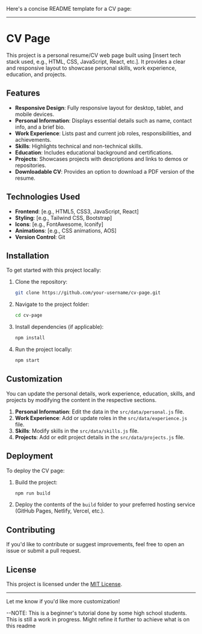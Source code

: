 Here's a concise README template for a CV page:

---

# CV Page

This project is a personal resume/CV web page built using [insert tech stack used, e.g., HTML, CSS, JavaScript, React, etc.]. It provides a clear and responsive layout to showcase personal skills, work experience, education, and projects.

## Features

- **Responsive Design**: Fully responsive layout for desktop, tablet, and mobile devices.
- **Personal Information**: Displays essential details such as name, contact info, and a brief bio.
- **Work Experience**: Lists past and current job roles, responsibilities, and achievements.
- **Skills**: Highlights technical and non-technical skills.
- **Education**: Includes educational background and certifications.
- **Projects**: Showcases projects with descriptions and links to demos or repositories.
- **Downloadable CV**: Provides an option to download a PDF version of the resume.

## Technologies Used

- **Frontend**: [e.g., HTML5, CSS3, JavaScript, React]
- **Styling**: [e.g., Tailwind CSS, Bootstrap]
- **Icons**: [e.g., FontAwesome, Iconify]
- **Animations**: [e.g., CSS animations, AOS]
- **Version Control**: Git

## Installation

To get started with this project locally:

1. Clone the repository:
   ```bash
   git clone https://github.com/your-username/cv-page.git
   ```
2. Navigate to the project folder:
   ```bash
   cd cv-page
   ```
3. Install dependencies (if applicable):
   ```bash
   npm install
   ```
4. Run the project locally:
   ```bash
   npm start
   ```

## Customization

You can update the personal details, work experience, education, skills, and projects by modifying the content in the respective sections.

1. **Personal Information**: Edit the data in the `src/data/personal.js` file.
2. **Work Experience**: Add or update roles in the `src/data/experience.js` file.
3. **Skills**: Modify skills in the `src/data/skills.js` file.
4. **Projects**: Add or edit project details in the `src/data/projects.js` file.

## Deployment

To deploy the CV page:

1. Build the project:
   ```bash
   npm run build
   ```
2. Deploy the contents of the `build` folder to your preferred hosting service (GitHub Pages, Netlify, Vercel, etc.).

## Contributing

If you'd like to contribute or suggest improvements, feel free to open an issue or submit a pull request.

## License

This project is licensed under the [MIT License](LICENSE).

---

Let me know if you'd like more customization!

--NOTE: This is a beginner's tutorial done by some high school students. This is still a work in progress. Might refine it further to achieve what is on this readme
